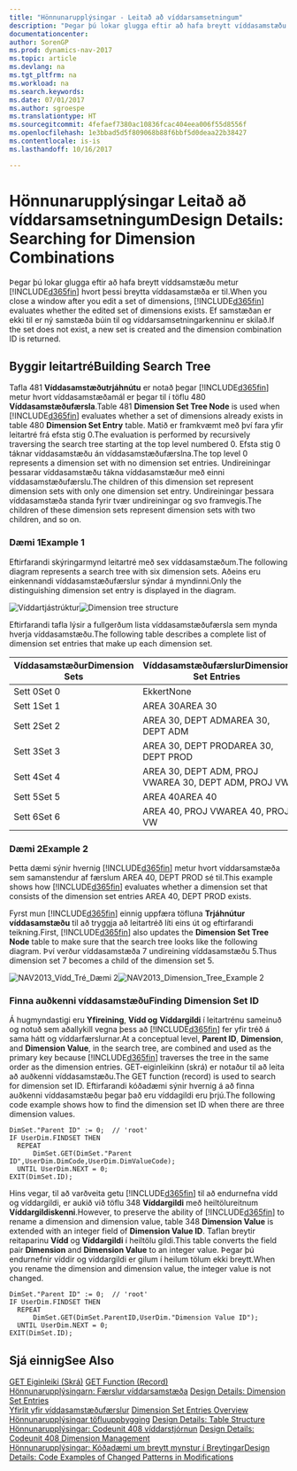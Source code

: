 ```yaml
---
title: "Hönnunarupplýsingar - Leitað að víddarsamsetningum"
description: "Þegar þú lokar glugga eftir að hafa breytt víddasamstæðu metur [!INCLUDE[d365fin](includes/d365fin_md.md)] hvort þessi breytta víddasamstæða er til. Ef samstæðan er ekki til er ný samstæða búin til og víddarsamsetningarkenninu er skilað."
documentationcenter: 
author: SorenGP
ms.prod: dynamics-nav-2017
ms.topic: article
ms.devlang: na
ms.tgt_pltfrm: na
ms.workload: na
ms.search.keywords: 
ms.date: 07/01/2017
ms.author: sgroespe
ms.translationtype: HT
ms.sourcegitcommit: 4fefaef7380ac10836fcac404eea006f55d8556f
ms.openlocfilehash: 1e3bbad5d5f809068b88f6bbf5d0deaa22b38427
ms.contentlocale: is-is
ms.lasthandoff: 10/16/2017

---
```

# <a name="design-details-searching-for-dimension-combinations"></a><span data-ttu-id="32c5f-104">Hönnunarupplýsingar Leitað að víddarsamsetningum</span><span class="sxs-lookup"><span data-stu-id="32c5f-104">Design Details: Searching for Dimension Combinations</span></span>
<span data-ttu-id="32c5f-105">Þegar þú lokar glugga eftir að hafa breytt víddsamstæðu metur [!INCLUDE[d365fin](includes/d365fin_md.md)] hvort þessi breytta víddasamstæða er til.</span><span class="sxs-lookup"><span data-stu-id="32c5f-105">When you close a window after you edit a set of dimensions, [!INCLUDE[d365fin](includes/d365fin_md.md)] evaluates whether the edited set of dimensions exists.</span></span> <span data-ttu-id="32c5f-106">Ef samstæðan er ekki til er ný samstæða búin til og víddarsamsetningarkenninu er skilað.</span><span class="sxs-lookup"><span data-stu-id="32c5f-106">If the set does not exist, a new set is created and the dimension combination ID is returned.</span></span>  

## <a name="building-search-tree"></a><span data-ttu-id="32c5f-107">Byggir leitartré</span><span class="sxs-lookup"><span data-stu-id="32c5f-107">Building Search Tree</span></span>  
 <span data-ttu-id="32c5f-108">Tafla 481 **Víddasamstæðutrjáhnútu** er notað þegar [!INCLUDE[d365fin](includes/d365fin_md.md)] metur hvort víddasamstæðamál er þegar til í töflu 480 **Víddasamstæðufærsla**.</span><span class="sxs-lookup"><span data-stu-id="32c5f-108">Table 481 **Dimension Set Tree Node** is used when [!INCLUDE[d365fin](includes/d365fin_md.md)] evaluates whether a set of dimensions already exists in table 480 **Dimension Set Entry** table.</span></span> <span data-ttu-id="32c5f-109">Matið er framkvæmt með því fara yfir leitartré frá efsta stig 0.</span><span class="sxs-lookup"><span data-stu-id="32c5f-109">The evaluation is performed by recursively traversing the search tree starting at the top level numbered 0.</span></span> <span data-ttu-id="32c5f-110">Efsta stig 0 táknar víddasamstæðu án víddasamstæðufærslna.</span><span class="sxs-lookup"><span data-stu-id="32c5f-110">The top level 0 represents a dimension set with no dimension set entries.</span></span> <span data-ttu-id="32c5f-111">Undireiningar þessarar víddasamstæðu tákna víddasamstæður með einni víddasamstæðufærslu.</span><span class="sxs-lookup"><span data-stu-id="32c5f-111">The children of this dimension set represent dimension sets with only one dimension set entry.</span></span> <span data-ttu-id="32c5f-112">Undireiningar þessara víddasamstæða standa fyrir tvær undireiningar og svo framvegis.</span><span class="sxs-lookup"><span data-stu-id="32c5f-112">The children of these dimension sets represent dimension sets with two children, and so on.</span></span>  

### <a name="example-1"></a><span data-ttu-id="32c5f-113">Dæmi 1</span><span class="sxs-lookup"><span data-stu-id="32c5f-113">Example 1</span></span>  
 <span data-ttu-id="32c5f-114">Eftirfarandi skýringarmynd leitartré með sex víddasamstæðum.</span><span class="sxs-lookup"><span data-stu-id="32c5f-114">The following diagram represents a search tree with six dimension sets.</span></span> <span data-ttu-id="32c5f-115">Aðeins eru einkennandi víddasamstæðufærslur sýndar á myndinni.</span><span class="sxs-lookup"><span data-stu-id="32c5f-115">Only the distinguishing dimension set entry is displayed in the diagram.</span></span>  

 <span data-ttu-id="32c5f-116">![Víddartjástrúktur](media/nav2013_dimension_tree.png "NAV2013_Vídd_Tré")</span><span class="sxs-lookup"><span data-stu-id="32c5f-116">![Dimension tree structure](media/nav2013_dimension_tree.png "NAV2013_Dimension_Tree")</span></span>  

 <span data-ttu-id="32c5f-117">Eftirfarandi tafla lýsir a fullgerðum lista víddasamstæðufærsla sem mynda hverja víddasamstæðu.</span><span class="sxs-lookup"><span data-stu-id="32c5f-117">The following table describes a complete list of dimension set entries that make up each dimension set.</span></span>  

|<span data-ttu-id="32c5f-118">Víddasamstæður</span><span class="sxs-lookup"><span data-stu-id="32c5f-118">Dimension Sets</span></span>|<span data-ttu-id="32c5f-119">Víddasamstæðufærslur</span><span class="sxs-lookup"><span data-stu-id="32c5f-119">Dimension Set Entries</span></span>|  
|--------------------|---------------------------|  
|<span data-ttu-id="32c5f-120">Sett 0</span><span class="sxs-lookup"><span data-stu-id="32c5f-120">Set 0</span></span>|<span data-ttu-id="32c5f-121">Ekkert</span><span class="sxs-lookup"><span data-stu-id="32c5f-121">None</span></span>|  
|<span data-ttu-id="32c5f-122">Sett 1</span><span class="sxs-lookup"><span data-stu-id="32c5f-122">Set 1</span></span>|<span data-ttu-id="32c5f-123">AREA 30</span><span class="sxs-lookup"><span data-stu-id="32c5f-123">AREA 30</span></span>|  
|<span data-ttu-id="32c5f-124">Sett 2</span><span class="sxs-lookup"><span data-stu-id="32c5f-124">Set 2</span></span>|<span data-ttu-id="32c5f-125">AREA 30, DEPT ADM</span><span class="sxs-lookup"><span data-stu-id="32c5f-125">AREA 30, DEPT ADM</span></span>|  
|<span data-ttu-id="32c5f-126">Sett 3</span><span class="sxs-lookup"><span data-stu-id="32c5f-126">Set 3</span></span>|<span data-ttu-id="32c5f-127">AREA 30, DEPT PROD</span><span class="sxs-lookup"><span data-stu-id="32c5f-127">AREA 30, DEPT PROD</span></span>|  
|<span data-ttu-id="32c5f-128">Sett 4</span><span class="sxs-lookup"><span data-stu-id="32c5f-128">Set 4</span></span>|<span data-ttu-id="32c5f-129">AREA 30, DEPT ADM, PROJ VW</span><span class="sxs-lookup"><span data-stu-id="32c5f-129">AREA 30, DEPT ADM, PROJ VW</span></span>|  
|<span data-ttu-id="32c5f-130">Sett 5</span><span class="sxs-lookup"><span data-stu-id="32c5f-130">Set 5</span></span>|<span data-ttu-id="32c5f-131">AREA 40</span><span class="sxs-lookup"><span data-stu-id="32c5f-131">AREA 40</span></span>|  
|<span data-ttu-id="32c5f-132">Sett 6</span><span class="sxs-lookup"><span data-stu-id="32c5f-132">Set 6</span></span>|<span data-ttu-id="32c5f-133">AREA 40, PROJ VW</span><span class="sxs-lookup"><span data-stu-id="32c5f-133">AREA 40, PROJ VW</span></span>|  

### <a name="example-2"></a><span data-ttu-id="32c5f-134">Dæmi 2</span><span class="sxs-lookup"><span data-stu-id="32c5f-134">Example 2</span></span>  
 <span data-ttu-id="32c5f-135">Þetta dæmi sýnir hvernig [!INCLUDE[d365fin](includes/d365fin_md.md)] metur hvort víddarsamstæða sem samanstendur af færslum AREA 40, DEPT PROD sé til.</span><span class="sxs-lookup"><span data-stu-id="32c5f-135">This example shows how [!INCLUDE[d365fin](includes/d365fin_md.md)] evaluates whether a dimension set that consists of the dimension set entries AREA 40, DEPT PROD exists.</span></span>  

 <span data-ttu-id="32c5f-136">Fyrst mun [!INCLUDE[d365fin](includes/d365fin_md.md)] einnig uppfæra töfluna **Trjáhnútur víddasamstæðu** til að tryggja að leitartréð líti eins út og eftirfarandi teikning.</span><span class="sxs-lookup"><span data-stu-id="32c5f-136">First, [!INCLUDE[d365fin](includes/d365fin_md.md)] also updates the **Dimension Set Tree Node** table to make sure that the search tree looks like the following diagram.</span></span> <span data-ttu-id="32c5f-137">Því verður víddasamstæða 7 undireining víddasamstæðu 5.</span><span class="sxs-lookup"><span data-stu-id="32c5f-137">Thus dimension set 7 becomes a child of the dimension set 5.</span></span>  

 <span data-ttu-id="32c5f-138">![NAV2013&#95;Vídd&#95;Tré&#95;Dæmi 2](media/nav2013_dimension_tree_example2.png "NAV2013_Vídd_Tré_Dæmi2")</span><span class="sxs-lookup"><span data-stu-id="32c5f-138">![NAV2013&#95;Dimension&#95;Tree&#95;Example 2](media/nav2013_dimension_tree_example2.png "NAV2013_Dimension_Tree_Example2")</span></span>  

### <a name="finding-dimension-set-id"></a><span data-ttu-id="32c5f-139">Finna auðkenni víddasamstæðu</span><span class="sxs-lookup"><span data-stu-id="32c5f-139">Finding Dimension Set ID</span></span>  
 <span data-ttu-id="32c5f-140">Á hugmyndastigi eru **Yfireining**, **Vídd og** **Víddargildi** í leitartrénu sameinuð og notuð sem aðallykill vegna þess að [!INCLUDE[d365fin](includes/d365fin_md.md)] fer yfir tréð á sama hátt og víddarfærslurnar.</span><span class="sxs-lookup"><span data-stu-id="32c5f-140">At a conceptual level, **Parent ID**, **Dimension**, and **Dimension Value**, in the search tree, are combined and used as the primary key because [!INCLUDE[d365fin](includes/d365fin_md.md)] traverses the tree in the same order as the dimension entries.</span></span> <span data-ttu-id="32c5f-141">GET-eiginleikinn (skrá) er notaður til að leita að auðkenni víddasamstæðu.</span><span class="sxs-lookup"><span data-stu-id="32c5f-141">The GET function (record) is used to search for dimension set ID.</span></span> <span data-ttu-id="32c5f-142">Eftirfarandi kóðadæmi sýnir hvernig á að finna auðkenni víddasamstæðu þegar það eru víddagildi eru þrjú.</span><span class="sxs-lookup"><span data-stu-id="32c5f-142">The following code example shows how to find the dimension set ID when there are three dimension values.</span></span>  

```  
DimSet."Parent ID" := 0;  // 'root'  
IF UserDim.FINDSET THEN  
  REPEAT  
      DimSet.GET(DimSet."Parent ID",UserDim.DimCode,UserDim.DimValueCode);  
  UNTIL UserDim.NEXT = 0;  
EXIT(DimSet.ID);  

```  

 <span data-ttu-id="32c5f-143">Hins vegar, til að varðveita getu [!INCLUDE[d365fin](includes/d365fin_md.md)] til að endurnefna vídd og víddargildi, er aukið við töflu 348 **Víddargildi** með heiltölureitnum **Víddargildiskenni**.</span><span class="sxs-lookup"><span data-stu-id="32c5f-143">However, to preserve the ability of [!INCLUDE[d365fin](includes/d365fin_md.md)] to rename a dimension and dimension value, table 348 **Dimension Value** is extended with an integer field of **Dimension Value ID**.</span></span> <span data-ttu-id="32c5f-144">Taflan breytir reitaparinu **Vídd** og **Víddargildi** í heiltölu gildi.</span><span class="sxs-lookup"><span data-stu-id="32c5f-144">This table converts the field pair **Dimension** and **Dimension Value** to an integer value.</span></span> <span data-ttu-id="32c5f-145">Þegar þú endurnefnir víddir og víddargildi er gilum í heilum tölum ekki breytt.</span><span class="sxs-lookup"><span data-stu-id="32c5f-145">When you rename the dimension and dimension value, the integer value is not changed.</span></span>  

```  
DimSet."Parent ID" := 0;  // 'root'  
IF UserDim.FINDSET THEN  
  REPEAT  
      DimSet.GET(DimSet.ParentID,UserDim."Dimension Value ID");  
  UNTIL UserDim.NEXT = 0;  
EXIT(DimSet.ID);  

```  

## <a name="see-also"></a><span data-ttu-id="32c5f-146">Sjá einnig</span><span class="sxs-lookup"><span data-stu-id="32c5f-146">See Also</span></span>  
 <span data-ttu-id="32c5f-147">[GET Eiginleiki (Skrá)](https://msdn.microsoft.com/en-us/library/dd301056.aspx)  </span><span class="sxs-lookup"><span data-stu-id="32c5f-147">[GET Function (Record)](https://msdn.microsoft.com/en-us/library/dd301056.aspx)  </span></span>  
 <span data-ttu-id="32c5f-148">[Hönnunarupplýsingarn: Færslur víddarsamstæða](design-details-dimension-set-entries.md) </span><span class="sxs-lookup"><span data-stu-id="32c5f-148">[Design Details: Dimension Set Entries](design-details-dimension-set-entries.md) </span></span>  
 <span data-ttu-id="32c5f-149">[Yfirlit yfir víddasamstæðufærslur](design-details-dimension-set-entries-overview.md) </span><span class="sxs-lookup"><span data-stu-id="32c5f-149">[Dimension Set Entries Overview](design-details-dimension-set-entries-overview.md) </span></span>  
 <span data-ttu-id="32c5f-150">[Hönnunarupplýsingar töfluuppbygging](design-details-table-structure.md) </span><span class="sxs-lookup"><span data-stu-id="32c5f-150">[Design Details: Table Structure](design-details-table-structure.md) </span></span>  
 <span data-ttu-id="32c5f-151">[Hönnunarupplýsingar: Codeunit 408 víddarstjórnun](design-details-codeunit-408-dimension-management.md) </span><span class="sxs-lookup"><span data-stu-id="32c5f-151">[Design Details: Codeunit 408 Dimension Management](design-details-codeunit-408-dimension-management.md) </span></span>  
 [<span data-ttu-id="32c5f-152">Hönnunarupplýsingar: Kóðadæmi um breytt mynstur í Breytingar</span><span class="sxs-lookup"><span data-stu-id="32c5f-152">Design Details: Code Examples of Changed Patterns in Modifications</span></span>](design-details-code-examples-of-changed-patterns-in-modifications.md)

